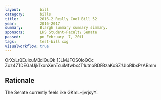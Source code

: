 ```yaml
---
layout:         bill
category:       bills
title:          2016-2 Really Cool Bill 52
year:           2016-2017
summary:        Blargh summary summary simmary.
sponsors:       LHS Student-Faculty Senate
passed:         pn February  7, 2011
tags:           test-bill xxg
visualworkflow: true
---
```



OrXxLrQEuIxuM3dlQuQk 13LMJFOSQloQCc Zoz47TDEGaUjkTxonXenTouiMfwbx4T1utnoRDFBzaKoSZrUIoRlbxPzABmm 




Rationale
---------
The Senate currently feels like GKmLHjvrjsyY.
